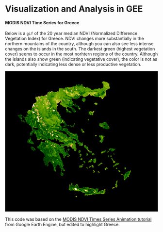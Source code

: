 # Visualization and Analysis in GEE
#### MODIS NDVI Time Series for Greece 
Below is a `gif` of the 20 year median NDVI (Normalized Difference Vegetation Index) for Greece. NDVI changes more substantially in the northern mountains of the country, although you can also see less intense changes on the islands in the south. The darkest green (highest vegetation cover) seems to occur in the most norhtern regions of the country. Although the islands also show green (indicating vegetative cover), the color is not as dark, potentially indicating less dense or less productive vegetation. 

![NDVI Animation of Greece](images/Greece_ndvi.gif)


This code was based on the [MODIS NDVI Times Series Animation tutorial](https://developers.google.com/earth-engine/tutorials/community/modis-ndvi-time-series-animation#2_define_clipping_and_region_boundary_geometries) from Google Earth Engine, but edited to highlight Greece. 
